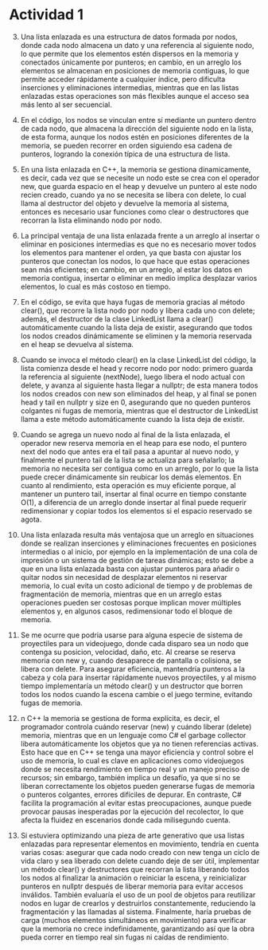 # Actividad 1

3. Una lista enlazada es una estructura de datos formada por nodos, donde cada nodo almacena un dato y una referencia al siguiente nodo, lo que permite que los elementos estén dispersos en la memoria y conectados únicamente por punteros; en cambio, en un arreglo los elementos se almacenan en posiciones de memoria contiguas, lo que permite acceder rápidamente a cualquier índice, pero dificulta inserciones y eliminaciones intermedias, mientras que en las listas enlazadas estas operaciones son más flexibles aunque el acceso sea más lento al ser secuencial.

4. En el código, los nodos se vinculan entre sí mediante un puntero dentro de cada nodo, que almacena la dirección del siguiente nodo en la lista, de esta forma, aunque los nodos estén en posiciones diferentes de la memoria, se pueden recorrer en orden siguiendo esa cadena de punteros, logrando la conexión típica de una estructura de lista.

5. En una lista enlazada en C++, la memoria se gestiona dinamicamente, es decir, cada vez que se necesite un nodo este se crea con el operador new, que guarda espacio en el heap y devuelve un puntero al este nodo recien creado, cuando ya no se necesita se libera con delete, lo cual llama al destructor del objeto y devuelve la memoria al sistema, entonces es necesario usar funciones como clear o destructores que recorran la lista eliminando nodo por nodo.

6. La principal ventaja de una lista enlazada frente a un arreglo al insertar o eliminar en posiciones intermedias es que no es necesario mover todos los elementos para mantener el orden, ya que basta con ajustar los punteros que conectan los nodos, lo que hace que estas operaciones sean más eficientes; en cambio, en un arreglo, al estar los datos en memoria contigua, insertar o eliminar en medio implica desplazar varios elementos, lo cual es más costoso en tiempo.

7. En el código, se evita que haya fugas de memoria gracias al método clear(), que recorre la lista nodo por nodo y libera cada uno con delete; además, el destructor de la clase LinkedList llama a clear() automáticamente cuando la lista deja de existir, asegurando que todos los nodos creados dinámicamente se eliminen y la memoria reservada en el heap se devuelva al sistema.

8. Cuando se invoca el método clear() en la clase LinkedList del código, la lista comienza desde el head y recorre nodo por nodo: primero guarda la referencia al siguiente (nextNode), luego libera el nodo actual con delete, y avanza al siguiente hasta llegar a nullptr; de esta manera todos los nodos creados con new son eliminados del heap, y al final se ponen head y tail en nullptr y size en 0, asegurando que no queden punteros colgantes ni fugas de memoria, mientras que el destructor de LinkedList llama a este método automáticamente cuando la lista deja de existir.

9. Cuando se agrega un nuevo nodo al final de la lista enlazada, el operador new reserva memoria en el heap para ese nodo, el puntero next del nodo que antes era el tail pasa a apuntar al nuevo nodo, y finalmente el puntero tail de la lista se actualiza para señalarlo; la memoria no necesita ser contigua como en un arreglo, por lo que la lista puede crecer dinámicamente sin reubicar los demás elementos. En cuanto al rendimiento, esta operación es muy eficiente porque, al mantener un puntero tail, insertar al final ocurre en tiempo constante O(1), a diferencia de un arreglo donde insertar al final puede requerir redimensionar y copiar todos los elementos si el espacio reservado se agota.

10. Una lista enlazada resulta más ventajosa que un arreglo en situaciones donde se realizan inserciones y eliminaciones frecuentes en posiciones intermedias o al inicio, por ejemplo en la implementación de una cola de impresión o un sistema de gestión de tareas dinámicas; esto se debe a que en una lista enlazada basta con ajustar punteros para añadir o quitar nodos sin necesidad de desplazar elementos ni reservar memoria, lo cual evita un costo adicional de tiempo y de problemas de fragmentación de memoria, mientras que en un arreglo estas operaciones pueden ser costosas porque implican mover múltiples elementos y, en algunos casos, redimensionar todo el bloque de memoria.

11. Se me ocurre que podria usarse para alguna especie de sistema de proyectiles para un videojuego, donde cada disparo sea un nodo que contenga su posicion, velocidad, daño, etc. Al crearse se reserva memoria con new y, cuando desaparece de pantalla o colisiona, se libera con delete. Para asegurar eficiencia, mantendría punteros a la cabeza y cola para insertar rápidamente nuevos proyectiles, y al mismo tiempo implementaría un método clear() y un destructor que borren todos los nodos cuando la escena cambie o el juego termine, evitando fugas de memoria.

12. n C++ la memoria se gestiona de forma explícita, es decir, el programador controla cuándo reservar (new) y cuándo liberar (delete) memoria, mientras que en un lenguaje como C# el garbage collector libera automáticamente los objetos que ya no tienen referencias activas. Esto hace que en C++ se tenga una mayor eficiencia y control sobre el uso de memoria, lo cual es clave en aplicaciones como videojuegos donde se necesita rendimiento en tiempo real y un manejo preciso de recursos; sin embargo, también implica un desafío, ya que si no se liberan correctamente los objetos pueden generarse fugas de memoria o punteros colgantes, errores difíciles de depurar. En contraste, C# facilita la programación al evitar estas preocupaciones, aunque puede provocar pausas inesperadas por la ejecución del recolector, lo que afecta la fluidez en escenarios donde cada milisegundo cuenta.

13. Si estuviera optimizando una pieza de arte generativo que usa listas enlazadas para representar elementos en movimiento, tendría en cuenta varias cosas: asegurar que cada nodo creado con new tenga un ciclo de vida claro y sea liberado con delete cuando deje de ser útil, implementar un método clear() y destructores que recorran la lista liberando todos los nodos al finalizar la animación o reiniciar la escena, y reinicializar punteros en nullptr después de liberar memoria para evitar accesos inválidos. También evaluaría el uso de un pool de objetos para reutilizar nodos en lugar de crearlos y destruirlos constantemente, reduciendo la fragmentación y las llamadas al sistema. Finalmente, haría pruebas de carga (muchos elementos simultáneos en movimiento) para verificar que la memoria no crece indefinidamente, garantizando así que la obra pueda correr en tiempo real sin fugas ni caídas de rendimiento.
